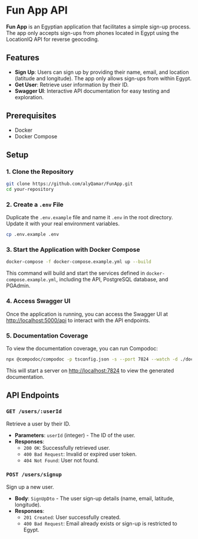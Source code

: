 # Fun App API

**Fun App** is an Egyptian application that facilitates a simple sign-up process. The app only accepts sign-ups from phones located in Egypt using the LocationIQ API for reverse geocoding.

## Features

- **Sign Up**: Users can sign up by providing their name, email, and location (latitude and longitude). The app only allows sign-ups from within Egypt.
- **Get User**: Retrieve user information by their ID.
- **Swagger UI**: Interactive API documentation for easy testing and exploration.

## Prerequisites

- Docker
- Docker Compose

## Setup

### 1. Clone the Repository

```bash
git clone https://github.com/alyQamar/FunApp.git
cd your-repository
```

### 2. Create a `.env` File

Duplicate the `.env.example` file and name it `.env` in the root directory. Update it with your real environment variables.

```bash
cp .env.example .env
```

### 3. Start the Application with Docker Compose

```bash
docker-compose -f docker-compose.example.yml up --build
```

This command will build and start the services defined in `docker-compose.example.yml`, including the API, PostgreSQL database, and PGAdmin.

### 4. Access Swagger UI

Once the application is running, you can access the Swagger UI at [http://localhost:5000/api](http://localhost:5000/api) to interact with the API endpoints.

### 5. Documentation Coverage

To view the documentation coverage, you can run Compodoc:

```bash
npx @compodoc/compodoc -p tsconfig.json -s --port 7824 --watch -d ./documentation
```

This will start a server on [http://localhost:7824](http://localhost:7824) to view the generated documentation.

## API Endpoints

### `GET /users/:userId`

Retrieve a user by their ID.

- **Parameters**: `userId` (integer) - The ID of the user.
- **Responses**:
  - `200 OK`: Successfully retrieved user.
  - `400 Bad Request`: Invalid or expired user token.
  - `404 Not Found`: User not found.

### `POST /users/signup`

Sign up a new user.

- **Body**: `SignUpDto` - The user sign-up details (name, email, latitude, longitude).
- **Responses**:
  - `201 Created`: User successfully created.
  - `400 Bad Request`: Email already exists or sign-up is restricted to Egypt.